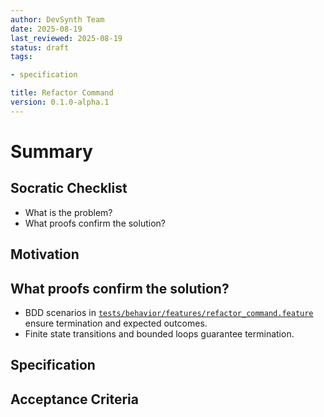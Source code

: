 ```yaml
---
author: DevSynth Team
date: 2025-08-19
last_reviewed: 2025-08-19
status: draft
tags:

- specification

title: Refactor Command
version: 0.1.0-alpha.1
---
```


<!--
Required metadata fields:
- author: document author
- date: creation date
- last_reviewed: last review date
- status: draft | review | published
- tags: search keywords
- title: short descriptive name
- version: specification version
-->

# Summary

## Socratic Checklist
- What is the problem?
- What proofs confirm the solution?

## Motivation

## What proofs confirm the solution?
- BDD scenarios in [`tests/behavior/features/refactor_command.feature`](../../tests/behavior/features/refactor_command.feature) ensure termination and expected outcomes.
- Finite state transitions and bounded loops guarantee termination.


## Specification

## Acceptance Criteria
